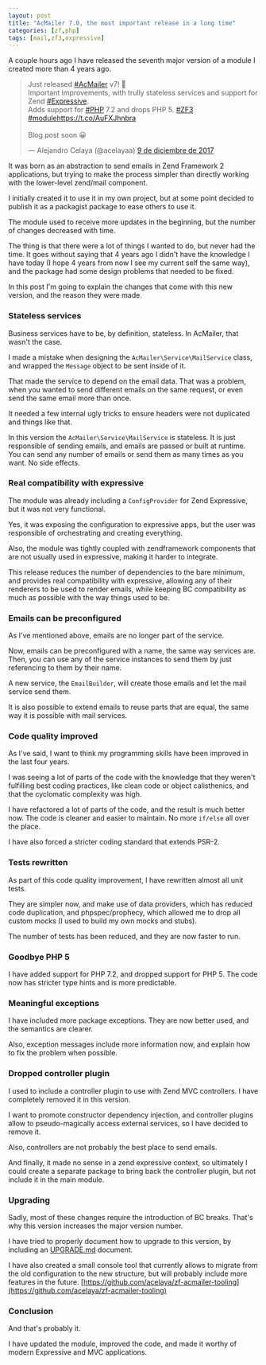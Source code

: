 ```yaml
---
layout: post
title: "AcMailer 7.0, the most important release in a long time"
categories: [zf,php]
tags: [mail,zf3,expressive]
---
```


A couple hours ago I have released the seventh major version of a module I created more than 4 years ago.

<blockquote class="twitter-tweet" data-lang="es"><p lang="en" dir="ltr">Just released <a href="https://twitter.com/hashtag/AcMailer?src=hash&amp;ref_src=twsrc%5Etfw">#AcMailer</a> v7! 🎉<br>Important improvements, with trully stateless services and support for Zend <a href="https://twitter.com/hashtag/Expressive?src=hash&amp;ref_src=twsrc%5Etfw">#Expressive</a>.<br>Adds support for <a href="https://twitter.com/hashtag/PHP?src=hash&amp;ref_src=twsrc%5Etfw">#PHP</a> 7.2 and drops PHP 5. <a href="https://twitter.com/hashtag/ZF3?src=hash&amp;ref_src=twsrc%5Etfw">#ZF3</a> <a href="https://twitter.com/hashtag/module?src=hash&amp;ref_src=twsrc%5Etfw">#module</a><a href="https://t.co/AuFXJhnbra">https://t.co/AuFXJhnbra</a><br><br>Blog post soon 😀</p>&mdash; Alejandro Celaya (@acelayaa) <a href="https://twitter.com/acelayaa/status/939498067249762305?ref_src=twsrc%5Etfw">9 de diciembre de 2017</a></blockquote>
<script async src="https://platform.twitter.com/widgets.js" charset="utf-8"></script>

It was born as an abstraction to send emails in Zend Framework 2 applications, but trying to make the process simpler than directly working with the lower-level zend/mail component.

I initially created it to use it in my own project, but at some point decided to publish it as a packagist package to ease others to use it.

The module used to receive more updates in the beginning, but the number of changes decreased with time.

The thing is that there were a lot of things I wanted to do, but never had the time. It goes without saying that 4 years ago I didn't have the knowledge I have today (I hope 4 years from now I see my current self the same way), and the package had some design problems that needed to be fixed.

In this post I'm going to explain the changes that come with this new version, and the reason they were made.

### Stateless services

Business services have to be, by definition, stateless. In AcMailer, that wasn't the case.

I made a mistake when designing the `AcMailer\Service\MailService` class, and wrapped the `Message` object to be sent inside of it.

That made the service to depend on the email data. That was a problem, when you wanted to send different emails on the same request, or even send the same email more than once.

It needed a few internal ugly tricks to ensure headers were not duplicated and things like that.

In this version the `AcMailer\Service\MailService` is stateless. It is just responsible of sending emails, and emails are passed or built at runtime. You can send any number of emails or send them as many times as you want. No side effects.

### Real compatibility with expressive

The module was already including a `ConfigProvider` for Zend Expressive, but it was not very functional.

Yes, it was exposing the configuration to expressive apps, but the user was responsible of orchestrating and creating everything.

Also, the module was tightly coupled with zendframework components that are not usually used in expressive, making it harder to integrate.

This release reduces the number of dependencies to the bare minimum, and provides real compatibility with expressive, allowing any of their renderers to be used to render emails, while keeping BC compatibility as much as possible with the way things used to be.

### Emails can be preconfigured

As I've mentioned above, emails are no longer part of the service.

Now, emails can be preconfigured with a name, the same way services are. Then, you can use any of the service instances to send them by just referencing to them by their name.

A new service, the `EmailBuilder`, will create those emails and let the mail service send them.

It is also possible to extend emails to reuse parts that are equal, the same way it is possible with mail services.

### Code quality improved

As I've said, I want to think my programming skills have been improved in the last four years.

I was seeing a lot of parts of the code with the knowledge that they weren't fulfilling best coding practices, like clean code or object calisthenics, and that the cyclomatic complexity was high.

I have refactored a lot of parts of the code, and the result is much better now. The code is cleaner and easier to maintain. No more `if/else` all over the place.

I have also forced a stricter coding standard that extends PSR-2.

### Tests rewritten

As part of this code quality improvement, I have rewritten almost all unit tests.

They are simpler now, and make use of data providers, which has reduced code duplication, and phpspec/prophecy, which allowed me to drop all custom mocks (I used to build my own mocks and stubs).

The number of tests has been reduced, and they are now faster to run.

### Goodbye PHP 5

I have added support for PHP 7.2, and dropped support for PHP 5. The code now has stricter type hints and is more predictable.

### Meaningful exceptions

I have included more package exceptions. They are now better used, and the semantics are clearer.

Also, exception messages include more information now, and explain how to fix the problem when possible.

### Dropped controller plugin

I used to include a controller plugin to use with Zend MVC controllers. I have completely removed it in this version.

I want to promote constructor dependency injection, and controller plugins allow to pseudo-magically access external services, so I have decided to remove it.

Also, controllers are not probably the best place to send emails.

And finally, it made no sense in a zend expressive context, so ultimately I could create a separate package to bring back the controller plugin, but not include it in the main module.

### Upgrading

Sadly, most of these changes require the introduction of BC breaks. That's why this version increases the major version number.

I have tried to properly document how to upgrade to this version, by including an [UPGRADE.md](https://github.com/acelaya/ZF-AcMailer/blob/master/UPGRADE.md#upgrade-from-5x6x-to-7x) document.

I have also created a small console tool that currently allows to migrate from the old configuration to the new structure, but will probably include more features in the future. [https://github.com/acelaya/zf-acmailer-tooling](https://github.com/acelaya/zf-acmailer-tooling)

### Conclusion

And that's probably it.

I have updated the module, improved the code, and made it worthy of modern Expressive and MVC applications. 
